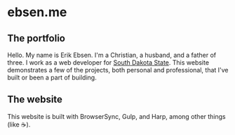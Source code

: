 # ebsen.me

## The portfolio

Hello. My name is Erik Ebsen. I'm a Christian, a husband, and a father of three. I work as a web developer for [South Dakota State](http://www.sdstate.edu). This website demonstrates a few of the projects, both personal and professional, that I've built or been a part of building.

## The website

This website is built with BrowserSync, Gulp, and Harp, among other things (like ☕️).
